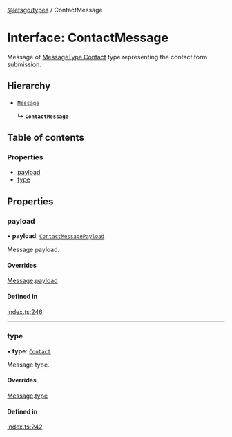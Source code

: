 [@letsgo/types](../README.md) / ContactMessage

# Interface: ContactMessage

Message of [MessageType.Contact](../enums/MessageType.md#contact) type representing the contact form submission.

## Hierarchy

- [`Message`](Message.md)

  ↳ **`ContactMessage`**

## Table of contents

### Properties

- [payload](ContactMessage.md#payload)
- [type](ContactMessage.md#type)

## Properties

### payload

• **payload**: [`ContactMessagePayload`](ContactMessagePayload.md)

Message payload.

#### Overrides

[Message](Message.md).[payload](Message.md#payload)

#### Defined in

[index.ts:246](https://github.com/tjanczuk/letsgo/blob/4d5649a/packages/types/src/index.ts#L246)

___

### type

• **type**: [`Contact`](../enums/MessageType.md#contact)

Message type.

#### Overrides

[Message](Message.md).[type](Message.md#type)

#### Defined in

[index.ts:242](https://github.com/tjanczuk/letsgo/blob/4d5649a/packages/types/src/index.ts#L242)
